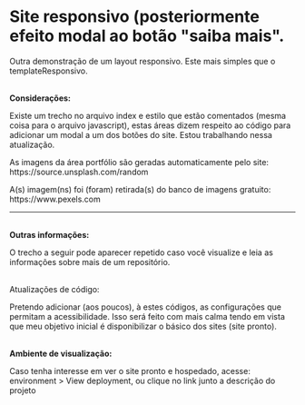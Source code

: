 <h1>Site responsivo (posteriormente efeito modal ao botão "saiba mais".</h1>
<p>Outra demonstração de um layout responsivo. Este mais simples que o templateResponsivo.</p>

<br>
<strong>Considerações:</strong>
<p>Existe um trecho no arquivo index e estilo que estão comentados (mesma coisa para o arquivo javascript), estas áreas dizem respeito ao código para adicionar um modal a um dos botões do site. Estou trabalhando nessa atualização.</p>
<p>As imagens da área portfólio são geradas automaticamente pelo site: https://source.unsplash.com/random</p>
<p>A(s) imagem(ns) foi (foram) retirada(s) do banco de imagens gratuito: https://www.pexels.com</p>

<hr>
<br>
<strong>Outras informações:</strong>
<p>O trecho a seguir pode aparecer repetido caso você visualize e leia as informações sobre mais de um repositório.</p>

<br>
</strong>Atualizações de código:</strong>
<p>Pretendo adicionar (aos poucos), à estes códigos, as configurações que permitam a acessibilidade. Isso será feito com mais calma tendo em vista que meu objetivo inicial é disponibilizar o básico dos sites (site pronto).</p>

<br>
<strong>Ambiente de visualização:</strong>
<p>Caso tenha interesse em ver o site pronto e hospedado, acesse: environment > View deployment, ou clique no link junto a descrição do projeto</p>
